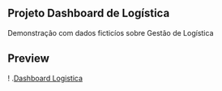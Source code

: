## Projeto Dashboard de Logística

Demonstração com dados ficticíos sobre Gestão de Logística


## Preview

! .[Dashboard Logistica](https://github.com/Dayvid-Tadeu/Projetos_BI/blob/master/1%20-%20Projeto_Log%C3%ADstica_01/Log%C3%ADstica.JPG)
